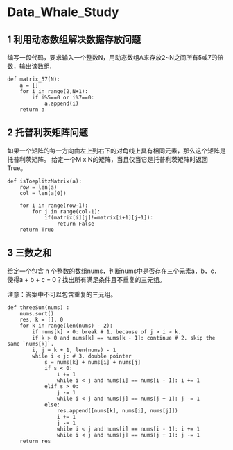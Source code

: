 # Data_Whale_Study
## 1 利用动态数组解决数据存放问题
编写一段代码，要求输入一个整数N，用动态数组A来存放2~N之间所有5或7的倍数，输出该数组.

```
def matrix_57(N):
    a = []
    for i in range(2,N+1):
        if i%5==0 or i%7==0:
            a.append(i)
    return a
```


## 2 托普利茨矩阵问题
如果一个矩阵的每一方向由左上到右下的对角线上具有相同元素，那么这个矩阵是托普利茨矩阵。
给定一个M x N的矩阵，当且仅当它是托普利茨矩阵时返回True。

```
def isToeplitzMatrix(a):
    row = len(a)
    col = len(a[0])
    
    for i in range(row-1):
        for j in range(col-1):
            if(matrix[i][j]!=matrix[i+1][j+1]):
                return False
    return True
```

## 3 三数之和
给定一个包含 n 个整数的数组nums，判断nums中是否存在三个元素a，b，c，使得a + b + c = 0？找出所有满足条件且不重复的三元组。

注意：答案中不可以包含重复的三元组。

```
def threeSum(nums) :
    nums.sort()
    res, k = [], 0
    for k in range(len(nums) - 2):
        if nums[k] > 0: break # 1. because of j > i > k.
        if k > 0 and nums[k] == nums[k - 1]: continue # 2. skip the same `nums[k]`.
        i, j = k + 1, len(nums) - 1
        while i < j: # 3. double pointer
            s = nums[k] + nums[i] + nums[j]
            if s < 0:
                i += 1
                while i < j and nums[i] == nums[i - 1]: i += 1
            elif s > 0:
                j -= 1
                while i < j and nums[j] == nums[j + 1]: j -= 1
            else:
                res.append([nums[k], nums[i], nums[j]])
                i += 1
                j -= 1
                while i < j and nums[i] == nums[i - 1]: i += 1
                while i < j and nums[j] == nums[j + 1]: j -= 1
    return res
```
